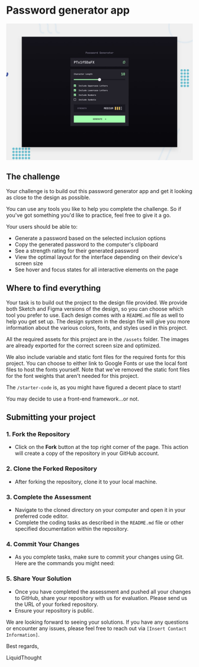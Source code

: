 # Password generator app

![Design preview for this interview](./preview.jpg)

## The challenge

Your challenge is to build out this password generator app and get it looking as close to the design as possible.

You can use any tools you like to help you complete the challenge. So if you've got something you'd like to practice, feel free to give it a go.

Your users should be able to:

- Generate a password based on the selected inclusion options
- Copy the generated password to the computer's clipboard
- See a strength rating for their generated password
- View the optimal layout for the interface depending on their device's screen size
- See hover and focus states for all interactive elements on the page

## Where to find everything

Your task is to build out the project to the design file provided. We provide both Sketch and Figma versions of the design, so you can choose which tool you prefer to use. Each design comes with a `README.md` file as well to help you get set up. The design system in the design file will give you more information about the various colors, fonts, and styles used in this project. 


All the required assets for this project are in the `/assets` folder. The images are already exported for the correct screen size and optimized. 

We also include variable and static font files for the required fonts for this project. You can choose to either link to Google Fonts or use the local font files to host the fonts yourself. Note that we've removed the static font files for the font weights that aren't needed for this project.

The `/starter-code` is, as you might have figured a decent place to start!

You may decide to use a front-end framework...or not. 

## Submitting your project


### 1. **Fork the Repository**
   - Click on the **Fork** button at the top right corner of the page. This action will create a copy of the repository in your GitHub account.

### 2. **Clone the Forked Repository**
   - After forking the repository, clone it to your local machine.

### 3. **Complete the Assessment**
   - Navigate to the cloned directory on your computer and open it in your preferred code editor.
   - Complete the coding tasks as described in the `README.md` file or other specified documentation within the repository.

### 4. **Commit Your Changes**
   - As you complete tasks, make sure to commit your changes using Git. Here are the commands you might need:

### 5. **Share Your Solution**
   - Once you have completed the assessment and pushed all your changes to GitHub, share your repository with us for evaluation. Please send us the URL of your forked repository.
   - Ensure your repository is public.

We are looking forward to seeing your solutions. If you have any questions or encounter any issues, please feel free to reach out via `[Insert Contact Information]`.

Best regards,

LiquidThought
